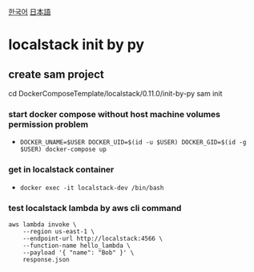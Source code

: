 [한국어](README.kr.md)
[日本語](README.jp.md)
# localstack init by py

## create sam project
cd DockerComposeTemplate/localstack/0.11.0/init-by-py
sam init


### start docker compose without host machine volumes permission problem
- `DOCKER_UNAME=$USER DOCKER_UID=$(id -u $USER) DOCKER_GID=$(id -g $USER) docker-compose up`

### get in localstack container
- `docker exec -it localstack-dev /bin/bash`

### test localstack lambda by aws cli command
```
aws lambda invoke \
	--region us-east-1 \
	--endpoint-url http://localstack:4566 \
    --function-name hello_lambda \
    --payload '{ "name": "Bob" }' \
    response.json
```
